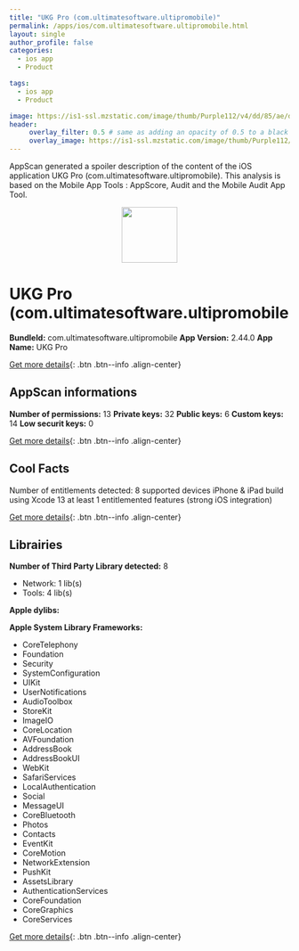 ```yaml
---
title: "UKG Pro (com.ultimatesoftware.ultipromobile)"
permalink: /apps/ios/com.ultimatesoftware.ultipromobile.html
layout: single
author_profile: false
categories: 
  - ios app 
  - Product 

tags: 
  - ios app 
  - Product 

image: https://is1-ssl.mzstatic.com/image/thumb/Purple112/v4/dd/85/ae/dd85ae21-9d59-0fbf-d5e8-703f7f53e56d/AppIcon-1x_U007emarketing-0-10-0-85-220.png/512x512bb.jpg
header: 
     overlay_filter: 0.5 # same as adding an opacity of 0.5 to a black background
     overlay_image: https://is1-ssl.mzstatic.com/image/thumb/Purple112/v4/dd/85/ae/dd85ae21-9d59-0fbf-d5e8-703f7f53e56d/AppIcon-1x_U007emarketing-0-10-0-85-220.png/512x512bb.jpg
---
```

AppScan generated a spoiler description of the content of the iOS application UKG Pro (com.ultimatesoftware.ultipromobile). This analysis is based on the Mobile App Tools : AppScore, Audit and the Mobile Audit App Tool.

  
  
<div style="text-align: center;"><img src="https://is1-ssl.mzstatic.com/image/thumb/Purple112/v4/dd/85/ae/dd85ae21-9d59-0fbf-d5e8-703f7f53e56d/AppIcon-1x_U007emarketing-0-10-0-85-220.png/512x512bb.jpg" width="100" height="100"></div>  
  
# UKG Pro (com.ultimatesoftware.ultipromobile

**BundleId:** com.ultimatesoftware.ultipromobile
**App Version:** 2.44.0
**App Name:** UKG Pro


[Get more details](/pricing.html){: .btn .btn--info .align-center}  
  
## AppScan informations 

**Number of permissions:** 13
**Private keys:** 32
**Public keys:** 6
**Custom keys:** 14
**Low securit keys:** 0
  
[Get more details](/pricing.html){: .btn .btn--info .align-center}

## Cool Facts

Number of entitlements detected: 8
supported devices iPhone & iPad
build using Xcode 13
at least 1 entitlemented features (strong iOS integration)
  
[Get more details](/pricing.html){: .btn .btn--info .align-center}

## Librairies 
**Number of Third Party Library detected:** 8
- Network: 1 lib(s)
- Tools: 4 lib(s)

**Apple dylibs:**


**Apple System Library Frameworks:**
- CoreTelephony
- Foundation
- Security
- SystemConfiguration
- UIKit
- UserNotifications
- AudioToolbox
- StoreKit
- ImageIO
- CoreLocation
- AVFoundation
- AddressBook
- AddressBookUI
- WebKit
- SafariServices
- LocalAuthentication
- Social
- MessageUI
- CoreBluetooth
- Photos
- Contacts
- EventKit
- CoreMotion
- NetworkExtension
- PushKit
- AssetsLibrary
- AuthenticationServices
- CoreFoundation
- CoreGraphics
- CoreServices


  
[Get more details](/pricing.html){: .btn .btn--info .align-center}

